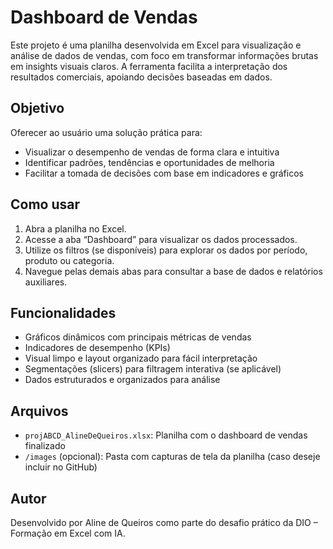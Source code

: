 # Dashboard de Vendas

Este projeto é uma planilha desenvolvida em Excel para visualização e análise de dados de vendas, com foco em transformar informações brutas em insights visuais claros. A ferramenta facilita a interpretação dos resultados comerciais, apoiando decisões baseadas em dados.

## Objetivo

Oferecer ao usuário uma solução prática para:
- Visualizar o desempenho de vendas de forma clara e intuitiva  
- Identificar padrões, tendências e oportunidades de melhoria  
- Facilitar a tomada de decisões com base em indicadores e gráficos  

## Como usar

1. Abra a planilha no Excel.
2. Acesse a aba “Dashboard” para visualizar os dados processados.
3. Utilize os filtros (se disponíveis) para explorar os dados por período, produto ou categoria.
4. Navegue pelas demais abas para consultar a base de dados e relatórios auxiliares.

## Funcionalidades

- Gráficos dinâmicos com principais métricas de vendas
- Indicadores de desempenho (KPIs)
- Visual limpo e layout organizado para fácil interpretação
- Segmentações (slicers) para filtragem interativa (se aplicável)
- Dados estruturados e organizados para análise

## Arquivos

- `projABCD_AlineDeQueiros.xlsx`: Planilha com o dashboard de vendas finalizado
- `/images` (opcional): Pasta com capturas de tela da planilha (caso deseje incluir no GitHub)

## Autor

Desenvolvido por Aline de Queiros como parte do desafio prático da DIO – Formação em Excel com IA.
